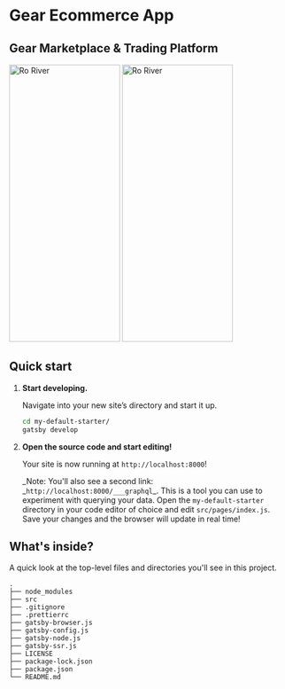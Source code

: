 # Gear Ecommerce App
## Gear Marketplace & Trading Platform 
<img alt="Ro River" width="200" height="500" src="https://github.com/Foxhound401/gear_ecom_app/blob/master/home-page.png" />
<img alt="Ro River" width="200" height="500" src="https://github.com/Foxhound401/gear_ecom_app/blob/master/login-page.png" />

## Quick start

1.  **Start developing.**

    Navigate into your new site’s directory and start it up.

    ```sh
    cd my-default-starter/
    gatsby develop
    ```

1.  **Open the source code and start editing!**

    Your site is now running at `http://localhost:8000`!

    _Note: You'll also see a second link: _`http://localhost:8000/___graphql`\_. This is a tool you can use to experiment with querying your data.
    Open the `my-default-starter` directory in your code editor of choice and edit `src/pages/index.js`. Save your changes and the browser will update in real time!

## What's inside?

A quick look at the top-level files and directories you'll see in this project.

    .
    ├── node_modules
    ├── src
    ├── .gitignore
    ├── .prettierrc
    ├── gatsby-browser.js
    ├── gatsby-config.js
    ├── gatsby-node.js
    ├── gatsby-ssr.js
    ├── LICENSE
    ├── package-lock.json
    ├── package.json
    └── README.md

